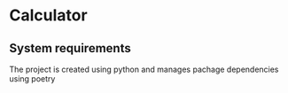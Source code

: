 # Calculator

## System requirements

The project is created using python and manages pachage dependencies using poetry



